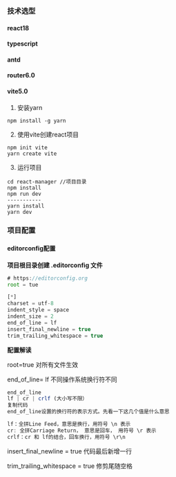 ### 技术选型

#### react18

#### typescript

#### antd

#### router6.0

#### vite5.0

1. 安装yarn

```shell
npm install -g yarn
```

2. 使用vite创建react项目

```shell
npm init vite
yarn create vite
```

3. 运行项目

```shell
cd react-manager //项目目录
npm install
npm run dev
-----------
yarn install
yarn dev
```

### 项目配置

#### editorconfig配置

**项目根目录创建 .editorconfig 文件**

```js
# https://editorconfig.org
root = tue

[*]
charset = utf-8
indent_style = space
indent_size = 2
end_of_line = lf
insert_final_newline = true
trim_trailing_whitespace = true
```

**配置解读**

root=true 对所有文件生效

end_of_line= lf 不同操作系统换行符不同

```js
end_of_line
lf | cr | crlf (大小写不限）
复制代码
end_of_line设置的换行符的表示方式。先看一下这几个值是什么意思

lf：全拼Line Feed，意思是换行，用符号 \n 表示
cr: 全拼Carriage Return， 意思是回车， 用符号 \r 表示
crlf：cr 和 lf的结合，回车换行，用符号 \r\n
```

insert_final_newline = true 代码最后新增一行

trim_trailing_whitespace = true 修剪尾随空格